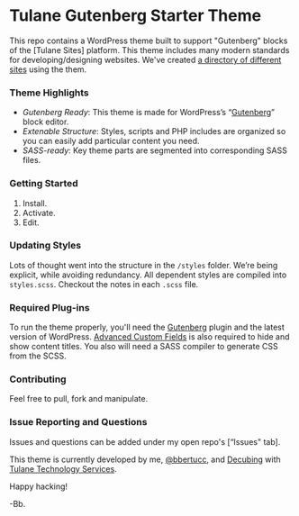 # Tulane Gutenberg Starter Theme

This repo contains a WordPress theme built to support "Gutenberg" blocks of the [Tulane Sites] platform. This theme includes many modern standards for developing/designing websites. We've created [a directory of different sites] using the them.

### Theme Highlights
- *Gutenberg Ready*: This theme is made for WordPress’s “[Gutenberg]” block editor. 
- *Extenable Structure*: Styles, scripts and PHP includes are organized so you can easily add particular content you need.
- *SASS-ready*: Key theme parts are segmented into corresponding SASS files.

### Getting Started
1. Install.
2. Activate.
3. Edit.

### Updating Styles
Lots of thought went into the structure in the `/styles` folder. We’re being explicit, while avoiding redundancy. All dependent styles are compiled into `styles.scss`. Checkout the notes in each `.scss` file.

### Required Plug-ins
To run the theme properly, you'll need the [Gutenberg] plugin and the latest version of WordPress. [Advanced Custom Fields] is also required to hide and show content titles. You also will need a SASS compiler to generate CSS from the SCSS. 

### Contributing
Feel free to pull, fork and manipulate.

### Issue Reporting and Questions
Issues and questions can be added under my open repo's [“Issues" tab]. 

This theme is currently developed by me, [@bbertucc], and [Decubing] with [Tulane Technology Services].

Happy hacking!

-Bb.

[Gutenberg]:https://wordpress.org/gutenberg/
[TU Sites]:https://sites.tulane.edu
["Issues" tab]:https://github.com/bbertucc/boilerplate-gutenberg/issues
[open repo]:https://github.com/bbertucc/boilerplate-gutenberg
[Advanced Custom Fields]:https://advancedcustomfields.com
[@bbertucc]:https://github.com/bbertucc
[Decubing]:http://decubing.com
[Tulane Technology Services]:https://ts.tulane.edu/
[a directory of different sites]:https://sites.tulane.edu/directory/